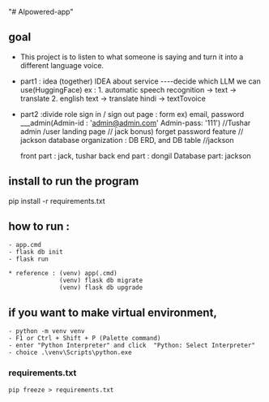 "# Alpowered-app" 


## goal
- This project is to listen to what someone is saying and turn it into a different language voice.


- part1 : idea (together)
  IDEA about service ----decide which LLM we can use(HuggingFace)
  ex :  1. automatic speech recognition -> text -> translate 
        2. english text -> translate hindi -> textTovoice
- part2 :divide role
  sign in / sign out page  :  form ex) email, password   ___admin(Admin-id : 'admin@admin.com' Admin-pass: '111')   //Tushar
  admin /user landing page   // jack
  bonus) forget password feature  // jackson
  database organization : DB ERD, and DB table   //jackson

  front part : jack, tushar
  back end part : dongil
  Database part: jackson

  
## install to run the program
pip install -r requirements.txt   

## how to run : 
    - app.cmd
    - flask db init
    - flask run

    * reference : (venv) app(.cmd)  
                  (venv) flask db migrate  
                  (venv) flask db upgrade  

## if you want to make virtual environment,
    - python -m venv venv
    - F1 or Ctrl + Shift + P (Palette command)
    - enter "Python Interpreter" and click  "Python: Select Interpreter"
    - choice .\venv\Scripts\python.exe 







### requirements.txt 
    pip freeze > requirements.txt
